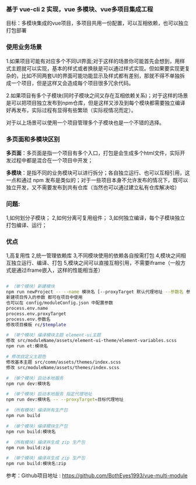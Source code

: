 
### 基于 vue-cli 2 实现，vue 多模块、vue多项目集成工程
目标：多模块集成的vue项目，多项目共用一份配置，可以互相依赖，也可以独立打包部署

### 使用业务场景
1.如果项目可能有对应多个不同UI界面;对于这样的场景你可能首先会想到，用样式主题就可以实现，基本的样式或者换肤是可以通过样式实现。但如果要实现更复杂的，比如不同两套UI的界面可能功能显示及样式都有差别，那就不得不单独拆成一个项目，但是这样又会造成每个项目很多冗余代码。

2.如果项目有多个子模块(同时子模块之间又存在互相依赖关系)；对于这样的场景是可以把项目独立发布到npm仓库，但是这样又涉及到每个模块都需要独立编译好再发布，实际过程有显得有些繁琐（实际视情况而定）。

对于以上场景可以使用一个项目管理多个子模块也是一个不错的选择。



### 多页面和多模块区别
**多页面**：多页面是指一个项目有多个入口，打包是会生成多个html文件，实际开发过程中都是混合在一个项目中开发；

**多模块**：是指不同的业务模块可以进行拆分；各自独立运行、也可以互相引用，这一点和通过 npm 发布是类似的；对于一些项目本身不允许发布的情况下，既可以独立开发，又不需要发布到共有仓库（当然也可以通过建立私有仓库解决哈）


### 问题:
1,如何划分子模块；
2,如何分离可复用组件；
3,如何独立编译，每个子模块独立打包编译、运行；



### 优点
1,高复用性
2,统一管理依赖库
3,不同模块使用的依赖各自按需打包
4,模块之间相互独立运行、编译、打包
5,模块之间可以直接互相引用，不需要iframe（一般方式是通过iframe嵌入，这样的性能相当差）

``` bash

# （单个模块）新建模块
npm run newProject -- --name 模块名 [--proxyTarget 默认代理地址 --参数名 参数值 --参数名 参数值]
新建项目传入的参数 都可在项目中使用
也可以在 config/moduleConfig.json 中配置参数
process.env.name
process.env.proxyTarget
process.env.参数名
修改项目模板 rc/$template

# （单个模块）编译模块主题 element-ui主题
修改 src/moduleName/assets/element-ui-theme/element-variables.scss
npm run et:模块名

# 修改自定义主题色
修改基本主题 src/comm/assets/themes/index.scss
修改 src/moduleName/assets/themes/index.scss

# （单个模块）启动本地服务
npm run dev:模块名

# （单个模块）启动本地服务 指定代理地址
npm run dev:模块名 -- --proxyTarget=目标代理地址

# （所有模块）编译所有生产包
npm run build

# （单个模块）编译模块生产包
npm run build:模块名

# （所有模块）编译并生成 zip 生产包
npm run build:zip

# （单个模块）编译并生成 zip 生产包
npm run build:模块名:zip

```

参考：Github项目地址 : https://github.com/BothEyes1993/vue-multi-module

<!-- 博客：https://blog.csdn.net/u010633266/article/details/90004694 -->
